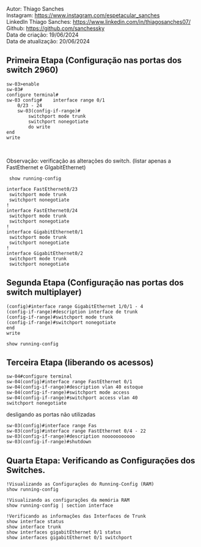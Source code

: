 Autor: Thiago Sanches<br>
Instagram: https://www.instagram.com/espetacular_sanches<br>
LinkedIn Thiago Sanches: https://www.linkedin.com/in/thiagosanches07/<br>
Github: https://github.com/sanchessky<br>
Data de criação: 19/06/2024<br>
Data de atualização: 20/06/2024<br>








## Primeira Etapa (Configuração nas portas dos switch 2960)
    
    
    sw-03>enable 
    sw-03#
    configure terminal# 
    sw-03 config#    interface range 0/1
        0/23 - 24
        sw-03(config-if-range)#
            switchport mode trunk
            switchport nonegotiate
            do write
    end
    write

<br>


Observação: verificação as alterações do switch. (listar apenas a FastEthernet e GIgabitEthernet) <br>


     show running-config
    
    interface FastEthernet0/23
     switchport mode trunk
     switchport nonegotiate
    !
    interface FastEthernet0/24
     switchport mode trunk
     switchport nonegotiate
    !
    interface GigabitEthernet0/1
     switchport mode trunk
     switchport nonegotiate
    !
    interface GigabitEthernet0/2
     switchport mode trunk
     switchport nonegotiate


     
## Segunda Etapa (Configuração nas portas dos switch multiplayer)



    (config)#interface range GigabitEthernet 1/0/1 - 4
    (config-if-range)#description interface de trunk
    (config-if-range)#switchport mode trunk
    (config-if-range)#switchport nonegotiate
    end
    write

    show running-config


## Terceira Etapa (liberando os acessos)


    sw-04#configure terminal
    sw-04(config)#interface range FastEthernet 0/1
    sw-04(config-if-range)#description vlan 40 estoque
    sw-04(config-if-range)#switchport mode access
    sw-04(config-if-range)#switchport access vlan 40
    switchport nonegotiate





desligando as portas não utilizadas

    sw-03(config)#interface range Fas
    sw-03(config)#interface range FastEthernet 0/4 - 22
    sw-03(config-if-range)#description nooooooooooo
    sw-03(config-if-range)#shutdown


## Quarta Etapa: Verificando as Configurações dos Switches.

    !Visualizando as Configurações do Running-Config (RAM)
    show running-config

    !Visualizando as configurações da memória RAM
    show running-config | section interface

    !Verificando as informações das Interfaces de Trunk
    show interface status
    show interface trunk
    show interfaces gigabitEthernet 0/1 status
    show interfaces gigabitEthernet 0/1 switchport
